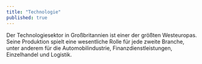 ```yaml
---
title: "Technologie"
published: true
---
```


Der Technologiesektor in Großbritannien ist einer der größten Westeuropas. Seine Produktion spielt eine wesentliche Rolle für jede zweite Branche, unter anderem für die Automobilindustrie, Finanzdienstleistungen, Einzelhandel und Logistik.
